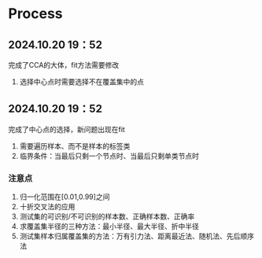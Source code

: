 # Process
## 2024.10.20 19：52
完成了CCA的大体，fit方法需要修改
1. 选择中心点时需要选择不在覆盖集中的点

## 2024.10.20 19：52
完成了中心点的选择，新问题出现在fit
1. 需要遍历样本、而不是样本的标签类
2. 临界条件：当最后只剩一个节点时、当最后只剩单类节点时

### 注意点
1. 归一化范围在[0.01,0.99]之间
2. 十折交叉法的应用
3. 测试集的可识别/不可识别的样本数、正确样本数、正确率
4. 求覆盖集半径的三种方法：最小半径、最大半径、折中半径
5. 测试集样本归属覆盖集的方法：万有引力法、距离最近法、随机法、先后顺序法